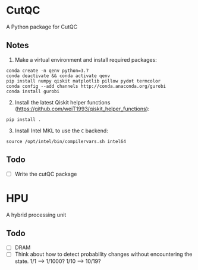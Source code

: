 # CutQC
A Python package for CutQC

## Notes
1. Make a virtual environment and install required packages:
```
conda create -n qenv python=3.7
conda deactivate && conda activate qenv
pip install numpy qiskit matplotlib pillow pydot termcolor
conda config --add channels http://conda.anaconda.org/gurobi
conda install gurobi
```
2. Install the latest Qiskit helper functions (https://github.com/weiT1993/qiskit_helper_functions):
```
pip install .
```
3. Install Intel MKL to use the `C` backend:
```
source /opt/intel/bin/compilervars.sh intel64
```

## Todo
- [ ] Write the cutQC package

# HPU
A hybrid processing unit
## Todo
- [ ] DRAM
- [ ] Think about how to detect probability changes without encountering the state. 1/1 --> 1/1000? 1/10 --> 10/19?